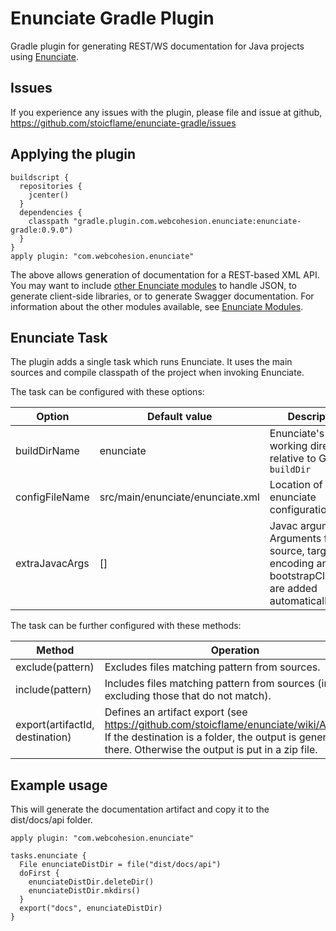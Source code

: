 # Enunciate Gradle Plugin

Gradle plugin for generating REST/WS documentation for Java projects using [Enunciate](http://enunciate.webcohesion.com).

## Issues

If you experience any issues with the plugin, please file and issue at github, https://github.com/stoicflame/enunciate-gradle/issues

## Applying the plugin

```
buildscript {
  repositories {
    jcenter()
  }
  dependencies {
    classpath "gradle.plugin.com.webcohesion.enunciate:enunciate-gradle:0.9.0")
  }
}
apply plugin: "com.webcohesion.enunciate"
```

The above allows generation of documentation for a REST-based XML API. You may want to include [other Enunciate modules](https://github.com/stoicflame/enunciate/wiki/Modules) to handle JSON, to generate client-side libraries, or to generate Swagger documentation. For information about the other modules available, see [Enunciate Modules](https://github.com/stoicflame/enunciate/wiki/Modules).


## Enunciate Task

The plugin adds a single task which runs Enunciate. It uses the main sources and compile classpath of the project when invoking Enunciate.

The task can be configured with these options:

Option | Default value | Description
-------|---------------|-------------
buildDirName | enunciate | Enunciate's working directory, relative to Gradle's `buildDir`
configFileName | src/main/enunciate/enunciate.xml	| Location of enunciate configuration file.
extraJavacArgs | [] | Javac arguments. Arguments for source, target, encoding and bootstrapClasspath are added automatically.

The task can be further configured with these methods:

Method | Operation
-------|----------------
exclude(pattern) | Excludes files matching pattern from sources.
include(pattern) | Includes files matching pattern from sources (implicitly excluding those that do not match).
export(artifactId, destination) | Defines an artifact export (see https://github.com/stoicflame/enunciate/wiki/Artifacts). If the destination is a folder, the output is generated there. Otherwise the output is put in a zip file.

## Example usage

This will generate the documentation artifact and copy it to the dist/docs/api folder.

```
apply plugin: "com.webcohesion.enunciate"

tasks.enunciate {
  File enunciateDistDir = file("dist/docs/api")
  doFirst {
    enunciateDistDir.deleteDir()
    enunciateDistDir.mkdirs()
  }
  export("docs", enunciateDistDir)
}
```
